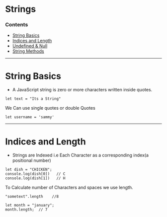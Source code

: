 # Strings 

### Contents
  - [String Basics](strings-basic)
  - [Indices and Length](indices-length)
  - [Undefined & Null](undefined-null)
  - [String Methods](string-methods)


---
# String Basics

- A JavaScript string is zero or more characters written inside quotes.
```
let text = "Its a String"
```
We Can use single quotes or double Quotes
```
let username = 'sammy'
```
---
# Indices and Length

- Strings are Indexed i.e Each Character as a corresponding index(a positional number) 
```
let dish = "CHICKEN";
console.log(dish[0])   // C
console.log(dish[1])   // H 
```
To Calculate number of Characters and spaces we use length.
```
"sometext".length    //8

let month = "january";
month.length;  // 7
```



